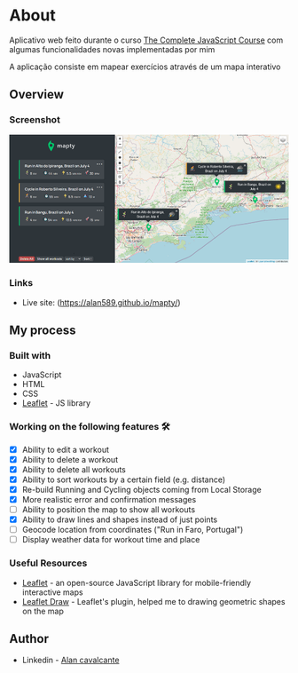 # About
Aplicativo web feito durante o curso [The Complete JavaScript Course](https://www.udemy.com/course/the-complete-javascript-course/) com algumas 
funcionalidades novas implementadas por mim

A aplicação consiste em mapear exercícios através de um mapa interativo

## Overview

### Screenshot

![](./screenshot.jpg)

### Links

- Live site: (https://alan589.github.io/mapty/)

## My process

### Built with

- JavaScript
- HTML
- CSS
- [Leaflet](https://leafletjs.com/) - JS library

### Working on the following features :hammer_and_wrench: <br>
- [x] Ability to edit a workout <br>
- [x] Ability to delete a workout <br>
- [x] Ability to delete all workouts <br> 
- [x] Ability to sort workouts by a certain field (e.g. distance)<br>
- [x] Re-build Running and Cycling objects coming from Local Storage<br>
- [x]	More realistic error and confirmation messages<br>
- [ ]	Ability to position the map to show all workouts<br>
- [x] Ability to draw lines and shapes instead of just points <br>
- [ ]	Geocode location from coordinates ("Run in Faro, Portugal")<br>
- [ ]	Display weather data for workout time and place <br>

### Useful Resources
- [Leaflet](https://leafletjs.com/) - an open-source JavaScript library for mobile-friendly interactive maps
- [Leaflet Draw](https://leaflet.github.io/Leaflet.draw/docs/leaflet-draw-latest.html) - Leaflet's plugin, helped me to drawing geometric shapes on the map

## Author

- Linkedin - [Alan cavalcante](https://www.linkedin.com/in/alan-cavalcante-382051206/)


